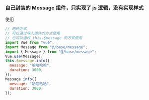 ### 自己封装的 Message 组件，只实现了 js 逻辑，没有实现样式

使用

```javascript
// 两种方式
// 可以通过导入组件的方式使用
// 也可以通过 this.$message 的方式使用
import Vue from "vue";
import Message from "@/base/message";
import { Message } from "@/base/message";
Vue.use(Message);
this.$message.info({
  message: "哈哈哈哈",
  duration: 3000,
});
Message.info({
  message: "哈哈哈哈",
  duration: 3000,
});
```
